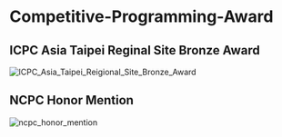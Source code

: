 # Competitive-Programming-Award
## ICPC Asia Taipei Reginal Site Bronze Award
![ICPC_Asia_Taipei_Reigional_Site_Bronze_Award](https://user-images.githubusercontent.com/76461262/144790333-64c65967-bbf8-4e45-9478-6fca4aba35e6.jpg)
## NCPC Honor Mention
![ncpc_honor_mention](https://user-images.githubusercontent.com/76461262/144790361-71eaf269-5007-4432-8a18-2dae5e65dca8.jpg)


